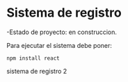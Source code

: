 <h1> Sistema de registro </h1>
    -Estado de proyecto: en construccion.

Para ejecutar el sistema debe poner:

```npm install react```


sistema de registro 2
